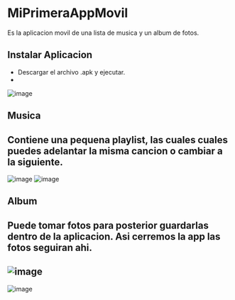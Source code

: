 # MiPrimeraAppMovil
Es la aplicacion movil de una lista de musica y un album de fotos.

## Instalar Aplicacion
- Descargar el archivo .apk y ejecutar.
- 
![image](https://user-images.githubusercontent.com/58180852/170907681-fbbf07be-bee1-4c5f-a7dc-675af34a08aa.png)

## Musica
Contiene una pequena playlist, las cuales cuales puedes adelantar la misma cancion o cambiar a la siguiente.
- 
![image](https://user-images.githubusercontent.com/58180852/170907752-b2459b19-d183-490a-bce2-ce1a0dfd35bb.png)
![image](https://user-images.githubusercontent.com/58180852/170907804-870f8a78-9247-43a6-ad7a-d24a7d297249.png)

## Album
Puede tomar fotos para posterior guardarlas dentro de la aplicacion. Asi cerremos la app las fotos seguiran ahi.
-
![image](https://user-images.githubusercontent.com/58180852/170907923-eb816f14-1833-4ab4-b8d0-c3eab3076420.png)
-
![image](https://user-images.githubusercontent.com/58180852/170907945-c437712d-d18a-47b7-90b2-8c1df868017f.png)

